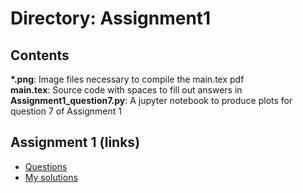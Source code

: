 # Directory: Assignment1     

## Contents    

__*.png__: Image files necessary to compile the main.tex pdf     
__main.tex__: Source code with spaces to fill out answers in    
__Assignment1_question7.py__: A jupyter notebook to produce plots for question 7 of Assignment 1    


## Assignment 1 (links)

- [Questions](https://drive.google.com/file/d/1tXdgf41xL1duVr6fQw2G7z8wqakOzFQz/view?usp=sharing) 
- [My solutions](https://drive.google.com/file/d/1iZqglJZ4lPm-xuq5LO_l--Xab_mRPNqe/view?usp=sharing)

